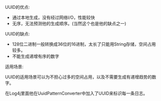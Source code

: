 UUID的优点:

- 通过本地生成，没有经过网络I/O，性能较快
- 无序，无法预测他的生成顺序。(当然这个也是他的缺点之一)

UUID的缺点:

- 128位二进制一般转换成36位的16进制，太长了只能用String存储，空间占用较多。
- 不能生成递增有序的数字



适用场景:

UUID的适用场景可以为不担心过多的空间占用，以及不需要生成有递增趋势的数字。

在Log4j里面他在UuidPatternConverter中加入了UUID来标识每一条日志。